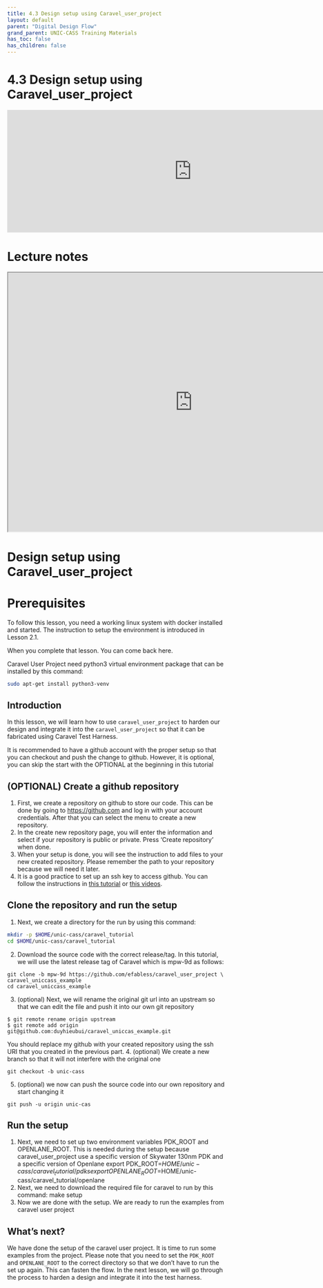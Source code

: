 ```yaml
---
title: 4.3 Design setup using Caravel_user_project
layout: default
parent: "Digital Design Flow"
grand_parent: UNIC-CASS Training Materials
has_toc: false
has_children: false
---
```

# 4.3 Design setup using Caravel_user_project
<div style="width: 854px;padding:56.25% 0 0 0;position:relative;"><iframe src="https://player.vimeo.com/video/857490487?h=0c29c2b5ba&amp;badge=0&amp;autopause=0&amp;player_id=0&amp;app_id=58479" frameborder="0" allow="autoplay; fullscreen; picture-in-picture" style="position:absolute;top:0;left:0;width:100%;height:100%;" title="4.3 Design setup with Caravel_user_project"></iframe></div><script src="https://player.vimeo.com/api/player.js"></script>

# Lecture notes
<iframe src="https://docs.google.com/document/d/e/2PACX-1vSDJ8BbelfFakfIt3yu32TfKUzmZhForbnmRX1cKS7BJY3xvUnr2Ct1RpUx5kVMCEt92N8RfbybWzi-/pub?embedded=true" width="854" height="600"></iframe>

# Design setup using Caravel_user_project
# Prerequisites
To follow this lesson, you need a working linux system with docker installed and started. The instruction to setup the environment is introduced in Lesson 2.1.

When you complete that lesson. You can come back here.

Caravel User Project need python3 virtual environment package that can be installed by this command:
```bash
sudo apt-get install python3-venv
```

## Introduction
In this lesson, we will learn how to use `caravel_user_project` to harden our design and integrate it into the `caravel_user_project` so that it can be fabricated using Caravel Test Harness. 

It is recommended to have a github account with the proper setup so that you can checkout and push the change to github. However, it is optional, you can skip the start with the OPTIONAL at the beginning in this tutorial

## (OPTIONAL) Create a github repository

1. First, we create a repository on github to store our code. This can be done by going to https://github.com and log in with your account credentials. After that you can select the menu to create a new repository.
2. In the create new repository page, you will enter the information and select if your repository is public or private. Press ‘Create repository’ when done.
3. When your setup is done, you will see the instruction to add files to your new created repository. Please remember the path to your repository because we will need it later.
4. It is a good practice to set up an ssh key to access github. You can follow the instructions in [this tutorial](https://www.theserverside.com/blog/Coffee-Talk-Java-News-Stories-and-Opinions/GitHub-SSH-Key-Setup-Config-Ubuntu-Linux) or [this videos](https://www.youtube.com/watch?v=s6KTbytdNgs).

## Clone the repository and run the setup
1. Next, we create a directory for the run by using this command:
```bash
mkdir -p $HOME/unic-cass/caravel_tutorial
cd $HOME/unic-cass/caravel_tutorial
```
2. Download the source code with the correct release/tag. In this tutorial, we will use the latest release tag of Caravel which is mpw-9d as follows:
```
git clone -b mpw-9d https://github.com/efabless/caravel_user_project \
caravel_uniccass_example
cd caravel_uniccass_example
```
3. (optional) Next, we will rename the original git url into an upstream so that we can edit the file and push it into our own git repository
```
$ git remote rename origin upstream
$ git remote add origin git@github.com:duyhieubui/caravel_uniccas_example.git
```
You should replace my github with your created repository using the ssh URI that you created in the previous part.
4. (optional) We create a new branch so that it will not interfere with the original one
```
git checkout -b unic-cass
```
5. (optional) we now can push the source code into our own repository and start changing it
```
git push -u origin unic-cas
```
## Run the setup

1. Next, we need to set up two environment variables PDK_ROOT and OPENLANE_ROOT. This is needed during the setup because caravel_user_project use a specific version of Skywater 130nm PDK and a specific version of Openlane
export PDK_ROOT=$HOME/unic-cass/caravel_tutorial/pdks
export OPENLANE_ROOT=$HOME/unic-cass/caravel_tutorial/openlane
2. Next, we need to download the required file for caravel to run by this command:
make setup
3. Now we are done with the setup. We are ready to run the examples from caravel user project 

## What’s next?

We have done the setup of the caravel user project. It is time to run some examples from the project. Please note that you need to set the `PDK_ROOT` and `OPENLANE_ROOT` to the correct directory so that we don’t have to run the set up again. This can fasten the flow. In the next lesson, we will go through the process to harden a design and integrate it into the test harness.